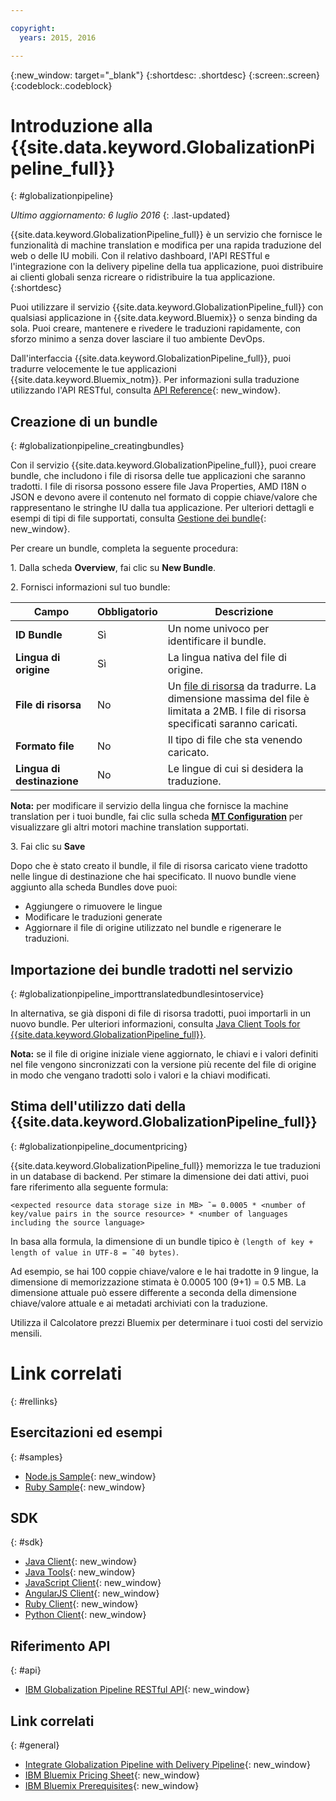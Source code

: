 ```yaml
---

copyright:
  years: 2015, 2016

---
```


{:new_window: target="_blank"}
{:shortdesc: .shortdesc}
{:screen:.screen}
{:codeblock:.codeblock}


# Introduzione alla {{site.data.keyword.GlobalizationPipeline_full}}
{: #globalizationpipeline}

*Ultimo aggiornamento: 6 luglio 2016*
{: .last-updated}

{{site.data.keyword.GlobalizationPipeline_full}} è un servizio che fornisce le funzionalità di machine translation e modifica per una rapida traduzione del web o delle IU mobili. Con il relativo dashboard, l'API RESTful e l'integrazione con la delivery pipeline della tua applicazione, puoi distribuire ai clienti globali senza ricreare o ridistribuire la tua applicazione.
{:shortdesc}

Puoi utilizzare il servizio {{site.data.keyword.GlobalizationPipeline_full}} con qualsiasi applicazione in {{site.data.keyword.Bluemix}} o senza binding da sola. Puoi creare, mantenere e rivedere le traduzioni rapidamente, con sforzo minimo a senza dover lasciare il tuo ambiente DevOps.

Dall'interfaccia {{site.data.keyword.GlobalizationPipeline_full}}, puoi tradurre velocemente le tue applicazioni {{site.data.keyword.Bluemix_notm}}. Per informazioni sulla traduzione utilizzando l'API RESTful, consulta [API Reference](https://gp-rest.ng.bluemix.net/translate/swagger/index.html){: new_window}. 


## Creazione di un bundle
{: #globalizationpipeline_creatingbundles}

Con il servizio {{site.data.keyword.GlobalizationPipeline_full}}, puoi creare bundle, che includono i file di risorsa delle tue applicazioni che saranno tradotti. I file di risorsa possono essere file Java Properties, AMD I18N o JSON e devono avere il contenuto nel formato di coppie chiave/valore che rappresentano le stringhe IU dalla tua applicazione.  Per ulteriori dettagli e esempi di tipi di file supportati, consulta [Gestione dei bundle](./bundles.html){: new_window}.

Per creare un bundle, completa la seguente procedura:

1\. Dalla scheda **Overview**, fai clic su **New Bundle**.

2\. Fornisci informazioni sul tuo bundle:

| Campo | Obbligatorio| Descrizione |
|-------|---------|------------|
| **ID Bundle** | Sì | Un nome univoco per identificare il bundle. |
| **Lingua di origine** | Sì | La lingua nativa del file di origine. |
| **File di risorsa** | No | Un [file di risorsa](bundles.html#globalizationpipeline_workingwithbundles) da tradurre. La dimensione massima del file è limitata a 2MB. I file di risorsa specificati saranno caricati.  |
| **Formato file** | No | Il tipo di file che sta venendo caricato. |
| **Lingua di destinazione** | No | Le lingue di cui si desidera la traduzione. |

**Nota:** per modificare il servizio della lingua che fornisce la machine translation per i tuoi bundle, fai clic sulla scheda [**MT Configuration**](./managing_translations.html#globalizationpipeline_service_to_service) per visualizzare gli altri motori machine translation supportati.

3\. Fai clic su **Save**

Dopo che è stato creato il bundle, il file di risorsa caricato viene tradotto nelle lingue di destinazione che hai specificato. Il nuovo bundle viene aggiunto alla scheda Bundles dove puoi:

* Aggiungere o rimuovere le lingue
* Modificare le traduzioni generate
* Aggiornare il file di origine utilizzato nel bundle e rigenerare le traduzioni.

## Importazione dei bundle tradotti nel servizio
{: #globalizationpipeline_importtranslatedbundlesintoservice}

In alternativa, se già disponi di file di risorsa tradotti, puoi importarli in un nuovo bundle. Per ulteriori informazioni, consulta [Java Client Tools for {{site.data.keyword.GlobalizationPipeline_full}}](https://github.com/IBM-Bluemix/gp-java-tools).

**Nota:** se il file di origine iniziale viene aggiornato, le chiavi e i valori definiti nel file vengono sincronizzati con la versione più recente del file di origine in modo che vengano tradotti solo i valori e la chiavi modificati.

## Stima dell'utilizzo dati della {{site.data.keyword.GlobalizationPipeline_full}}
{: #globalizationpipeline_documentpricing}

{{site.data.keyword.GlobalizationPipeline_full}} memorizza le tue traduzioni in un database di backend. Per stimare la dimensione dei dati attivi, puoi fare riferimento alla seguente formula:

`<expected resource data storage size in MB> ˜= 0.0005 * <number of key/value pairs in the source resource> * <number of languages including the source language>`

In basa alla formula, la dimensione di un bundle tipico è `(length of key + length of value in UTF-8 = ˜40 bytes)`.

Ad esempio, se hai 100 coppie chiave/valore e le hai tradotte in 9 lingue, la dimensione di memorizzazione stimata è 0.0005 100 (9+1) = 0.5 MB. La dimensione attuale può essere differente a seconda della dimensione chiave/valore attuale e ai metadati archiviati con la traduzione.

Utilizza il Calcolatore prezzi Bluemix [](https://console.ng.bluemix.net/?direct=classic/#/pricing/cloudOEPaneId=pricing&paneId=pricingSheet&orgGuid=127a45f4-4461-4d5b-a26b-6dc2fdd1a3a2&spaceGuid=208fb1ff-413b-4fd9-9615-e8226062d0f3) per determinare i tuoi costi del servizio mensili.


# Link correlati 
{: #rellinks}
## Esercitazioni ed esempi
{: #samples}

* [Node.js Sample](https://github.com/IBM-Bluemix/gp-nodejs-sample){: new_window}
* [Ruby Sample](https://github.com/IBM-Bluemix/gp-ruby-sample){: new_window}

## SDK
{: #sdk}

* [Java Client](https://github.com/IBM-Bluemix/gp-java-client){: new_window}
* [Java Tools](https://github.com/IBM-Bluemix/gp-java-tools){: new_window}
* [JavaScript Client](https://github.com/IBM-Bluemix/gp-js-client){: new_window}
* [AngularJS Client](https://github.com/IBM-Bluemix/gp-angular-client){: new_window}
* [Ruby Client](https://github.com/IBM-Bluemix/gp-ruby-client){: new_window}
* [Python Client](https://github.com/IBM-Bluemix/gp-python-client){: new_window}

## Riferimento API 
{: #api}

* [IBM Globalization Pipeline RESTful API](https://gp-rest.ng.bluemix.net/translate/swagger/index.html){: new_window}

## Link correlati 
{: #general}

* [Integrate Globalization Pipeline with Delivery Pipeline](https://hub.jazz.net/docs/deploy_ext/#globalize){: new_window}
* [IBM Bluemix Pricing Sheet](https://www.ng.bluemix.net/#/pricing){: new_window}
* [IBM Bluemix Prerequisites](https://developer.ibm.com/bluemix/support/#prereqs){: new_window}
